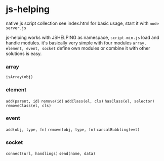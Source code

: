 # js-helping

native js script collection see index.html for basic usage, start it with `node server.js`

js-helping works with JSHELPING as namespace, `script-min.js` load and handle modules.
it's basically very simple with four modules `array, element, event, socket`
define own modules or combine it with other solutions is easy.

### array
`isArray(obj)`

### element
`add(parent, id)`
`remove(id)`
`addClass(el, cls)`
`hasClass(el, selector)`
`removeClass(el, cls)`

### event
`add(obj, type, fn)`
`remove(obj, type, fn)`
`cancalBubbling(evt)`

### socket
`connect(url, handlings)`
`send(name, data)`

